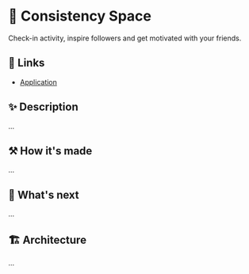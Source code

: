 # 🔁 Consistency Space

Check-in activity, inspire followers and get motivated with your friends.

## 🔗 Links

- [Application](https://consistency-space.vercel.app/)

## ✨ Description

...

## ⚒️ How it's made

...

## 🔮 What's next

...

## 🏗️ Architecture

...
